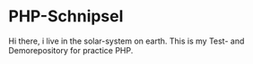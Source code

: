 
# PHP-Schnipsel

Hi there, i live in the solar-system on earth.
This is my Test- and Demorepository for practice PHP.
